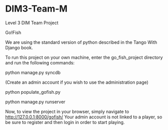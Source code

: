 DIM3-Team-M
===========

Level 3 DIM Team Project

Go!Fish

We are using the standard version of python described in the Tango With Django book.

To run this project on your own machine, enter the go_fish_project directory and run the following commands:

python manage.py syncdb

(Create an admin account if you wish to use the administration page)

python populate_gofish.py

python manage.py runserver

Now, to view the project in your browser, simply navigate to http://127.0.0.1:8000/gofish/
Your admin account is not linked to a player, so be sure to register and then login in order to start playing. 
